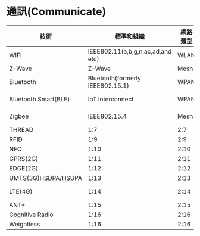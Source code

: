 # 通訊(Communicate)

 技術 | 標準和組織 | 網路類型 | 頻率（美國）| 最大範圍 | 最大數據速率 |最大功率 | 加密 
 -- | -- | -- | -- | -- | -- | -- | -- |
 WIFI |IEEE802.11(a,b,g,n,ac,ad,and etc)| WLAN | 2,4,3,6,5,60GHZ | 100Hz | "6-780Mb/s 6.75Gb/s"@60GHz" | 1W | WEP,WPA,WPA2 
 Z-Wave | Z-Wave | Mesh | 908.42MHz | 30m | 100kb/s | 1mW | Triple DES 
 Bluetooth | Bluetooth(formerly IEEE802.15.1) | WPAN | 2400-2483.5MHz | 100m | 1-3Mb/s | 1W | 56/128-bit 
 Bluetooth Smart(BLE) | IoT Interconnect | WPAN | 2400-2483.5MHz | 35m | 1Mb/s | 10mW | 128-bit AES 
 Zigbee | IEEE802.15.4 | Mesh | 2400-2483.5MHz | 160m | 250kb/s | 100mW | 128-bit AES 
 THREAD | 1:7 | 2:7 | 3:7 | 4:7 | 5:7 | 6:7 | 128-bit AES 
 RFID | 1:9 | 2:9 | 3:9 | 4:9 | 5:9 | 6:9 | possible 
 NFC | 1:10 | 2:10 | 3:10 | 4:10 | 5:10 | 6:10 | possible 
 GPRS(2G) | 1:11 | 2:11 | 3:11 | 4:11 | 5:11 | 6:11 | GEA2/GEA3/GEA4 
 EDGE(2G) | 1:12 | 2:12 | 3:12 | 4:12 | 5:12 | 6:12 | A5/4,A5/3 
 UMTS(3G)HSDPA/HSUPA | 1:13 | 2:13 | 3:13 | 4:13 | 5:13 | 6:13 | USIM 
 LTE(4G) | 1:14 | 2:14 | 3:14 | 4:14 | 5:14 | 6:14 | SNOW 3G Stream Cipher 
 ANT+ | 1:15 | 2:15 | 3:15 | 4:15 | 5:15 | 6:15 | AES-128 
 Cognitive Radio | 1:16 | 2:16 | 3:16 | 4:16 | 5:16 | 6:16 | AES-GCM 
 Weightless | 1:16 | 2:16 | 3:16 | 4:16 | 5:16 | 6:16 | 128-bit 
 
 
 
 

